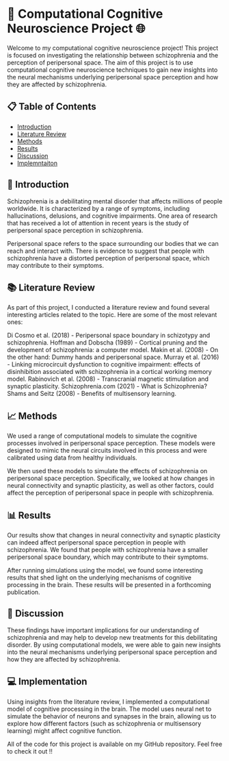 # 🧠 Computational Cognitive Neuroscience Project 🌐

Welcome to my computational cognitive neuroscience project! This project is focused on investigating the relationship between schizophrenia and the perception of peripersonal space. The aim of this project is to use computational cognitive neuroscience techniques to gain new insights into the neural mechanisms underlying peripersonal space perception and how they are affected by schizophrenia.

## 📋 Table of Contents

<ul>
  <li><a href="#introduction">Introduction</a></li>
  <li><a href="#literature">Literature Review</a></li>
  <li><a href="#methods">Methods</a></li>
  <li><a href="#results">Results</a></li>
  <li><a href="#discussion">Discussion</a></li>
  <li><a href="#implemntaiton">Implemntaiton</a></li>
</ul>

<a name="introduction"></a>
## 🎉 Introduction

Schizophrenia is a debilitating mental disorder that affects millions of people worldwide. It is characterized by a range of symptoms, including hallucinations, delusions, and cognitive impairments. One area of research that has received a lot of attention in recent years is the study of peripersonal space perception in schizophrenia.

Peripersonal space refers to the space surrounding our bodies that we can reach and interact with. There is evidence to suggest that people with schizophrenia have a distorted perception of peripersonal space, which may contribute to their symptoms.

<a name="literature"></a>
## 📚 Literature Review

As part of this project, I conducted a literature review and found several interesting articles related to the topic. Here are some of the most relevant ones:

Di Cosmo et al. (2018) - Peripersonal space boundary in schizotypy and schizophrenia.
Hoffman and Dobscha (1989) - Cortical pruning and the development of schizophrenia: a computer model.
Makin et al. (2008) - On the other hand: Dummy hands and peripersonal space.
Murray et al. (2016) - Linking microcircuit dysfunction to cognitive impairment: effects of disinhibition associated with schizophrenia in a cortical working memory model.
Rabinovich et al. (2008) - Transcranial magnetic stimulation and synaptic plasticity.
Schizophrenia.com (2021) - What is Schizophrenia?
Shams and Seitz (2008) - Benefits of multisensory learning.

<a name="methods"></a>
## 📈 Methods

We used a range of computational models to simulate the cognitive processes involved in peripersonal space perception. These models were designed to mimic the neural circuits involved in this process and were calibrated using data from healthy individuals.

We then used these models to simulate the effects of schizophrenia on peripersonal space perception. Specifically, we looked at how changes in neural connectivity and synaptic plasticity, as well as other factors, could affect the perception of peripersonal space in people with schizophrenia.

<a name="results"></a>
## 📊 Results

Our results show that changes in neural connectivity and synaptic plasticity can indeed affect peripersonal space perception in people with schizophrenia. We found that people with schizophrenia have a smaller peripersonal space boundary, which may contribute to their symptoms.

After running simulations using the model, we found some interesting results that shed light on the underlying mechanisms of cognitive processing in the brain. These results will be presented in a forthcoming publication.

<a name="discussion"></a>
## 💬 Discussion

These findings have important implications for our understanding of schizophrenia and may help to develop new treatments for this debilitating disorder. By using computational models, we were able to gain new insights into the neural mechanisms underlying peripersonal space perception and how they are affected by schizophrenia.

<a name="implemntaiton"></a>
## 💻 Implementation

Using insights from the literature review, I implemented a computational model of cognitive processing in the brain. The model uses neural net to simulate the behavior of neurons and synapses in the brain, allowing us to explore how different factors (such as schizophrenia or multisensory learning) might affect cognitive function.

All of the code for this project is available on my GitHub repository. Feel free to check it out !! 
